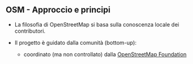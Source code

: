 ---
---
## OSM - Approccio e principi

- La filosofia di OpenStreetMap si basa sulla conoscenza locale dei contributori.

- Il progetto è guidato dalla comunità (bottom-up):

  - coordinato (ma non controllato) dalla <a href="https://wiki.osmfoundation.org/wiki/Main_Page" target="_blank">OpenStreetMap Foundation</a>
